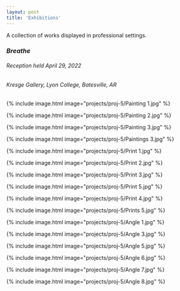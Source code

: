 ```yaml
---
layout: post
title: 'Exhibitions'
---
```


A collection of works displayed in professional settings.


### **_Breathe_**
###### Reception held April 29, 2022
###### Kresge Gallery, Lyon College, Batesville, AR

{% include image.html image="projects/proj-5/Painting 1.jpg" %}

{% include image.html image="projects/proj-5/Painting 2.jpg" %}

{% include image.html image="projects/proj-5/Painting 3.jpg" %}

{% include image.html image="projects/proj-5/Paintings 3.jpg" %}

{% include image.html image="projects/proj-5/Print 1.jpg" %}

{% include image.html image="projects/proj-5/Print 2.jpg" %}

{% include image.html image="projects/proj-5/Print 3.jpg" %}

{% include image.html image="projects/proj-5/Print 5.jpg" %}

{% include image.html image="projects/proj-5/Print 4.jpg" %}

{% include image.html image="projects/proj-5/Prints 5.jpg" %}

{% include image.html image="projects/proj-5/Angle 1.jpg" %}

{% include image.html image="projects/proj-5/Angle 3.jpg" %}

{% include image.html image="projects/proj-5/Angle 5.jpg" %}

{% include image.html image="projects/proj-5/Angle 6.jpg" %}

{% include image.html image="projects/proj-5/Angle 7.jpg" %}

{% include image.html image="projects/proj-5/Angle 8.jpg" %}

